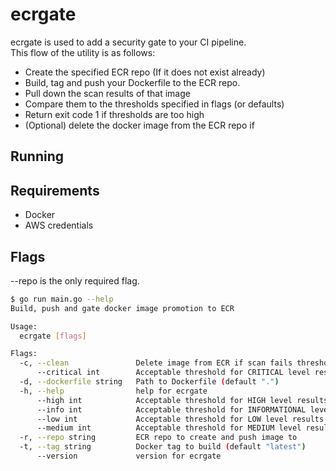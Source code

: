 # ecrgate
ecrgate is used to add a security gate to your CI pipeline.  
This flow of the utility is as follows:  
- Create the specified ECR repo (If it does not exist already)
- Build, tag and push your Dockerfile to the ECR repo. 
- Pull down the scan results of that image
- Compare them to the thresholds specified in flags (or defaults)
- Return exit code 1 if thresholds are too high
- (Optional) delete the docker image from the ECR repo if 

## Running


## Requirements
- Docker
- AWS credentials

## Flags
--repo is the only required flag.

```bash
$ go run main.go --help
Build, push and gate docker image promotion to ECR

Usage:
  ecrgate [flags]

Flags:
  -c, --clean               Delete image from ECR if scan fails threshold
      --critical int        Acceptable threshold for CRITICAL level results
  -d, --dockerfile string   Path to Dockerfile (default ".")
  -h, --help                help for ecrgate
      --high int            Acceptable threshold for HIGH level results (default 3)
      --info int            Acceptable threshold for INFORMATIONAL level results (default 25)
      --low int             Acceptable threshold for LOW level results (default 10)
      --medium int          Acceptable threshold for MEDIUM level results (default 5)
  -r, --repo string         ECR repo to create and push image to
  -t, --tag string          Docker tag to build (default "latest")
      --version             version for ecrgate
```